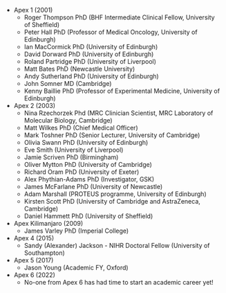 - Apex 1 (2001)
	- Roger Thompson PhD (BHF Intermediate Clinical Fellow, University of Sheffield)
	- Peter Hall PhD (Professor of Medical Oncology, University of Edinburgh)
	- Ian MacCormick PhD (University of Edinburgh)
	- David Dorward PhD (University of Edinburgh)
	- Roland Partridge PhD (University of Liverpool)
	- Matt Bates PhD (Newcastle University)
	- Andy Sutherland PhD (University of Edinburgh)
	- John Somner MD (Cambridge)
	- Kenny Baillie PhD (Professor of Experimental Medicine, University of Edinburgh)
- Apex 2 (2003)
	- Nina Rzechorzek Phd (MRC Clinician Scientist, MRC Laboratory of Molecular Biology, Cambridge)
	- Matt Wilkes PhD (Chief Medical Officer)
	- Mark Toshner PhD (Senior Lecturer, University of Cambridge)
	- Olivia Swann PhD (University of Edinburgh)
	- Eve Smith (University of Liverpool)
	- Jamie Scriven PhD (Birmingham)
	- Oliver Mytton PhD (University of Cambridge)
	- Richard Oram PhD (University of Exeter)
	- Alex Phythian-Adams PhD (Investigator, GSK)
	- James McFarlane PhD (University of Newcastle)
	- Adam Marshall (PROTEUS programme, University of Edinburgh)
	- Kirsten Scott PhD (University of Cambridge and AstraZeneca, Cambridge)
	- Daniel Hammett PhD (University of Sheffield)
- Apex Kilimanjaro (2009)
	- James Varley PhD (Imperial College)
- Apex 4 (2015)
	- Sandy (Alexander) Jackson - NIHR Doctoral Fellow (University of Southampton)
- Apex 5 (2017)
	- Jason Young (Academic FY, Oxford)
- Apex 6 (2022) 
	- No-one from Apex 6 has had time to start an academic career yet!
